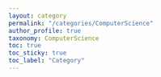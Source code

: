 ```yaml
---
layout: category
permalink: "/categories/ComputerScience"
author_profile: true
taxonomy: ComputerScience
toc: true
toc_sticky: true
toc_label: "Category"
---
```


